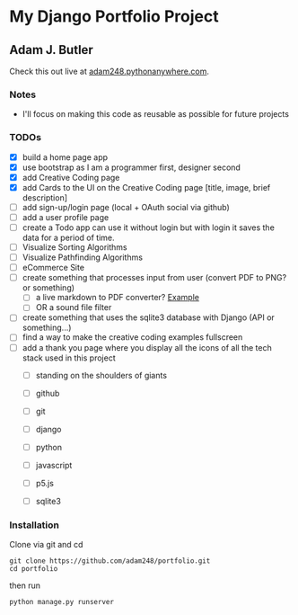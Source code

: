 # My Django Portfolio Project

## Adam J. Butler

Check this out live at
[adam248.pythonanywhere.com](https://adam248.pythonanywhere.com/).

### Notes

- I'll focus on making this code as reusable as possible for future projects

### TODOs

- [x] build a home page app
- [x] use bootstrap as I am a programmer first, designer second
- [x] add Creative Coding page
- [x] add Cards to the UI on the Creative Coding page [title, image, brief description]
- [ ] add sign-up/login page (local + OAuth social via github)
- [ ] add a user profile page
- [ ] create a Todo app can use it without login but with login it saves the data for a period of time.
- [ ] Visualize Sorting Algorithms
- [ ] Visualize Pathfinding Algorithms
- [ ] eCommerce Site
- [ ] create something that processes input from user (convert PDF to PNG? or something)
    - [ ] a live markdown to PDF converter? [Example](https://www.markdowntopdf.com/)
    - [ ] OR a sound file filter
- [ ] create something that uses the sqlite3 database with Django (API or something...)
- [ ] find a way to make the creative coding examples fullscreen
- [ ] add a thank you page where you display all the icons of all the tech stack used in this project
    - [ ] standing on the shoulders of giants
    - [ ] github
    - [ ] git
    - [ ] django
    - [ ] python
    - [ ] javascript
    - [ ] p5.js
    - [ ] sqlite3


### Installation

Clone via git and cd

```
git clone https://github.com/adam248/portfolio.git
cd portfolio
```

then run

```
python manage.py runserver
```
